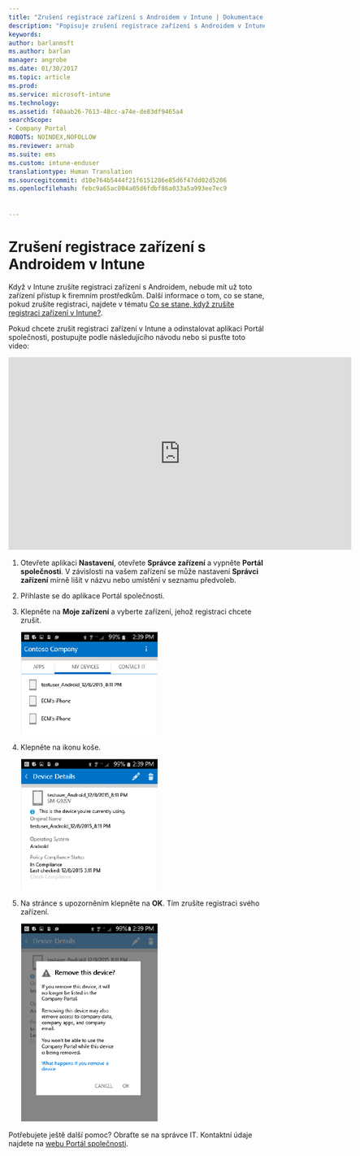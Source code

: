 ```yaml
---
title: "Zrušení registrace zařízení s Androidem v Intune | Dokumentace Microsoftu"
description: "Popisuje zrušení registrace zařízení s Androidem v Intune."
keywords: 
author: barlanmsft
ms.author: barlan
manager: angrobe
ms.date: 01/30/2017
ms.topic: article
ms.prod: 
ms.service: microsoft-intune
ms.technology: 
ms.assetid: f40aab26-7613-48cc-a74e-de83df9465a4
searchScope:
- Company Portal
ROBOTS: NOINDEX,NOFOLLOW
ms.reviewer: arnab
ms.suite: ems
ms.custom: intune-enduser
translationtype: Human Translation
ms.sourcegitcommit: d10e764b5444f21f6151286e85d6f47dd02d5206
ms.openlocfilehash: febc9a65ac004a05d6fdbf86a033a5a993ee7ec9


---
```



# <a name="how-to-unenroll-your-android-device-from-intune"></a>Zrušení registrace zařízení s Androidem v Intune

Když v Intune zrušíte registraci zařízení s Androidem, nebude mít už toto zařízení přístup k firemním prostředkům.  Další informace o tom, co se stane, pokud zrušíte registraci, najdete v tématu [Co se stane, když zrušíte registraci zařízení v Intune?](what-happens-if-you-unenroll-your-device-from-intune-android.md).

Pokud chcete zrušit registraci zařízení v Intune a odinstalovat aplikaci Portál společnosti, postupujte podle následujícího návodu nebo si pusťte toto video:

<iframe width="675" height="379" src="https://www.youtube.com/embed/K-Vi7lNfaMk" frameborder="0" allowfullscreen></iframe>

1. Otevřete aplikaci **Nastavení**, otevřete **Správce zařízení** a vypněte **Portál společnosti**. V závislosti na vašem zařízení se může nastavení **Správci zařízení** mírně lišit v názvu nebo umístění v seznamu předvoleb.

2.  Přihlaste se do aplikace Portál společnosti.

3.  Klepněte na **Moje zařízení** a vyberte zařízení, jehož registraci chcete zrušit.

    ![Zvolte zařízení, jehož registraci chcete zrušit.](./media/andr-1-my-devices-choose.png)

4.  Klepněte na ikonu koše.

    ![Klepněte na ikonu koše.](./media/andr-2-tap-trashcan.png)

5.  Na stránce s upozorněním klepněte na **OK**. Tím zrušíte registraci svého zařízení.

    ![Odeberte zařízení.](./media/andr-3-warning-about-remove.png)

Potřebujete ještě další pomoc? Obraťte se na správce IT. Kontaktní údaje najdete na [webu Portál společnosti](http://portal.manage.microsoft.com).



<!--HONumber=Jan17_HO5-->


